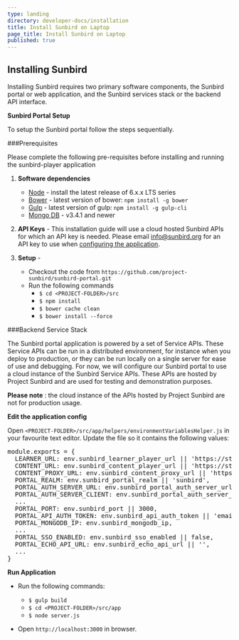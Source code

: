 ```yaml
---
type: landing
directory: developer-docs/installation
title: Install Sunbird on Laptop
page_title: Install Sunbird on Laptop
published: true
---
```

## Installing Sunbird

Installing Sunbird requires two primary software components, the Sunbird portal or web application, and the Sunbird services stack or the backend API interface. 

**Sunbird Portal Setup**

To setup the Sunbird portal follow the steps sequentially.

###Prerequisites

Please complete the following pre-requisites before installing and running the sunbird-player application


	
1. **Software dependencies**

	* [Node](https://nodejs.org/en/download/) - install the latest release of 6.x.x LTS series
	* [Bower](https://bower.io/#install-bower) - latest version of bower: `npm install -g bower`
	* [Gulp](https://github.com/gulpjs/gulp/blob/master/docs/getting-started.md) - latest version of gulp: `npm install -g gulp-cli`
	* [Mongo DB](https://www.mongodb.com/) - v3.4.1 and newer

2. **API Keys** - This installation guide will use a cloud hosted Sunbird APIs for which an API key is needed. Please email info@sunbird.org for an API key to use when [configuring the application](#edit-the-application-config).

3. **Setup** -
	- Checkout the code from `https://github.com/project-sunbird/sunbird-portal.git`
	- Run the following commands
		- ```$ cd <PROJECT-FOLDER>/src```
		- ```$ npm install```
		- ```$ bower cache clean```
		- ```$ bower install --force```

###Backend Service Stack

The Sunbird portal application is powered by a set of Service APIs. These Service APIs can be run in a distributed environment, for instance when you deploy to production, or they can be run locally on a single server for ease of use and debugging. For now, we will configure our Sunbird portal to use a cloud instance of the Sunbird Service APIs. These APIs are hosted by Project Sunbird and are used for testing and demonstration purposes. 

**Please note** : the cloud instance of the APIs hosted by Project Sunbird are not for production usage.

**Edit the application config**

Open `<PROJECT-FOLDER>/src/app/helpers/environmentVariablesHelper.js` in your favourite text editor. Update the file so it contains the following values:

<pre>
module.exports = {
  LEARNER_URL: env.sunbird_learner_player_url || 'https://staging.open-sunbird.org/api/',                    // 1. LEARNER_URL
  CONTENT_URL: env.sunbird_content_player_url || 'https://staging.open-sunbird.org/api/',                    // 2. CONTENT_URL
  CONTENT_PROXY_URL: env.sunbird_content_proxy_url || 'https://staging.open-sunbird.org',                    // 3. CONTENT_PROXY
  PORTAL_REALM: env.sunbird_portal_realm || 'sunbird',
  PORTAL_AUTH_SERVER_URL: env.sunbird_portal_auth_server_url || 'https://staging.open-sunbird.org/auth',     // 4. PORTAL_AUTH_SERVER_URL
  PORTAL_AUTH_SERVER_CLIENT: env.sunbird_portal_auth_server_client || "portal",
  ...
  PORTAL_PORT: env.sunbird_port || 3000,
  PORTAL_API_AUTH_TOKEN: env.sunbird_api_auth_token || 'email-info@sunbird.org-for-an-api-token',            // 5. PORTAL_API_AUTH_TOKEN
  PORTAL_MONGODB_IP: env.sunbird_mongodb_ip,
  ...
  PORTAL_SSO_ENABLED: env.sunbird_sso_enabled || false,
  PORTAL_ECHO_API_URL: env.sunbird_echo_api_url || '',                                                       // 6. PORTAL_ECHO_API_URL
  ...
}
</pre>

**Run Application**

* Run the following commands:
	- ```$ gulp build```
	- ```$ cd <PROJECT-FOLDER>/src/app```
	- ```$ node server.js```

* Open `http://localhost:3000` in browser.
